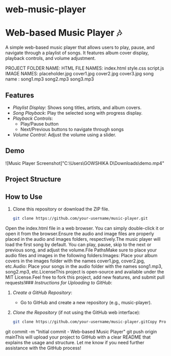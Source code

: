 # web-music-player
# Web-based Music Player 🎶

A simple web-based music player that allows users to play, pause, and navigate through a playlist of songs. It features album cover display, playback controls, and volume adjustment.


PROJECT FOLDER NAME:
HTML
  FILE NAMES:
     index.html
     style.css
     script.js
IMAGE NAMES:
     placeholder.jpg
     cover1.jpg
     cover2.jpg
     cover3.jpg
song name :
     song1.mp3
     song2.mp3
     song3.mp3


## Features

- *Playlist Display*: Shows song titles, artists, and album covers.
- *Song Playback*: Play the selected song with progress display.
- *Playback Controls*:
  - Play/Pause button
  - Next/Previous buttons to navigate through songs
- *Volume Control*: Adjust the volume using a slider.
  
## Demo

![Music Player Screenshot]"C:\Users\GOWSHIKA D\Downloads\demo.mp4"

## Project Structure
## How to Use

1. Clone this repository or download the ZIP file.
   
   ```bash
   git clone https://github.com/your-username/music-player.git

Open the index.html file in a web browser. You can simply double-click it or open it from the browser.Ensure the audio and image files are properly placed in the audio and images folders, respectively.The music player will load the first song by default. You can play, pause, skip to the next or previous song, and adjust the volume.File PathsMake sure to place your audio files and images in the following folders:Images: Place your album covers in the images folder with the names cover1.jpg, cover2.jpg, etc.Audio: Place your songs in the audio folder with the names song1.mp3, song2.mp3, etc.LicenseThis project is open-source and available under the MIT License.Feel free to fork this project, add new features, and submit pull requests!### *Instructions for Uploading to GitHub*:

1. *Create a GitHub Repository*:
   - Go to GitHub and create a new repository (e.g., music-player).
   
2. *Clone the Repository* (if not using the GitHub web interface):
   ```bash
   git clone https://github.com/your-username/music-player.gitCopy Project Files:Copy your project files (e.g., index.html, styles.css, script.js, images, and audio files) into the repository folder.Add the README:Create a README.md file in the root of your project and paste the contents of the template above into it.Commit and Push Changes:git add .
git commit -m "Initial commit - Web-based Music Player"
git push origin mainThis will upload your project to GitHub with a clear README that explains the usage and structure. Let me know if you need further assistance with the GitHub process!

